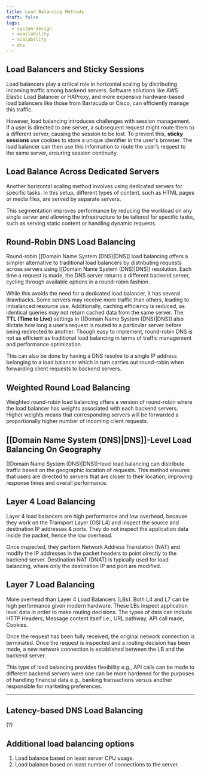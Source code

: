 ```yaml
---
title: Load Balancing Methods
draft: false
tags:
  - system-design
  - availability
  - scalability
  - dns
---
```

## Load Balancers and Sticky Sessions

Load balancers play a critical role in horizontal scaling by distributing incoming traffic among backend servers. Software solutions like AWS Elastic Load Balancer or HAProxy, and more expensive hardware-based load balancers like those from Barracuda or Cisco, can efficiently manage this traffic. 

However, load balancing introduces challenges with session management. If a user is directed to one server, a subsequent request might route them to a different server, causing the session to be lost. To prevent this, **sticky sessions** use cookies to store a unique identifier in the user's browser. The load balancer can then use this information to route the user’s request to the same server, ensuring session continuity.

## Load Balance Across Dedicated Servers

Another horizontal scaling method involves using dedicated servers for specific tasks. In this setup, different types of content, such as HTML pages or media files, are served by separate servers. 

This segmentation improves performance by reducing the workload on any single server and allowing the infrastructure to be tailored for specific tasks, such as serving static content or handling dynamic requests.

## Round-Robin DNS Load Balancing

Round-robin [[Domain Name System (DNS)|DNS]] load balancing offers a simpler alternative to traditional load balancers by distributing requests across servers using [[Domain Name System (DNS)|DNS]] resolution. Each time a request is made, the DNS server returns a different backend server, cycling through available options in a round-robin fashion. 

While this avoids the need for a dedicated load balancer, it has several drawbacks. Some servers may receive more traffic than others, leading to imbalanced resource use. Additionally, caching efficiency is reduced, as identical queries may not return cached data from the same server. The **TTL (Time to Live)** settings in [[Domain Name System (DNS)|DNS]] also dictate how long a user’s request is routed to a particular server before being redirected to another. Though easy to implement, round-robin DNS is not as efficient as traditional load balancing in terms of traffic management and performance optimization.

This can also be done by having a DNS resolve to a single IP address belonging to a load balancer which in turn carries out round-robin when forwarding client requests to backend servers.

## Weighted Round Load Balancing

Weighted round-robin load balancing offers a version of round-robin where the load balancer has weights associated with each backend servers. Higher weights means that corresponding servers will be forwarded a proportionally higher number of incoming client requests.

## [[Domain Name System (DNS)|DNS]]-Level Load Balancing On Geography

[[Domain Name System (DNS)|DNS]]-level load balancing can distribute traffic based on the geographic location of requests. This method ensures that users are directed to servers that are closer to their location, improving response times and overall performance.

## Layer 4 Load Balancing

Layer 4 load balancers are high performance and low overhead, because they work on the Transport Layer (OSI L4) and inspect the source and destination IP addresses & ports. They do not inspect the application data inside the packet, hence the low overhead.

Once inspected, they perform Network Address Translation (NAT) and modify the IP addresses in the packet headers to point directly to the backend server. Destination NAT (DNAT) is typically used for load balancing, where only the destination IP and port are modified.

## Layer 7 Load Balancing

More overhead than Layer 4 Load Balancers (LBs). Both L4 and L7 can be high performance given modern hardware. These LBs inspect application level data in order to make routing decisions. The types of data can include HTTP Headers, Message content itself i.e., URL pathway, API call made, Cookies.

Once the request has been fully received, the original network connection is terminated. Once the request is inspected and a routing decision has been made, a new network connection is established between the LB and the backend server.

This type of load balancing provides flexibility e.g., API calls can be made to different backend servers were one can be more hardened for the purposes of handling financial data e.g., banking transactions versus another responsible for marketing preferences.


---

## Latency-based DNS Load Balancing

(?)

## Additional load balancing options

1. Load balance based on least server CPU usage.
2. Load balance based on least number of connections to the server.
